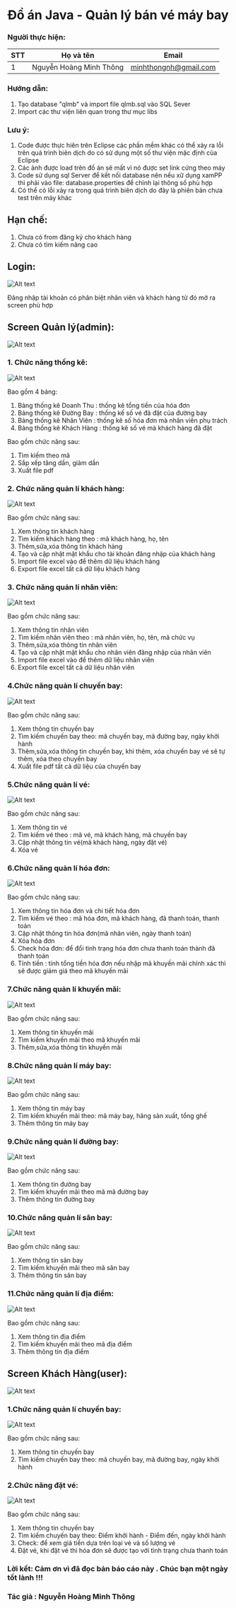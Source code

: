 # Đồ án Java - Quản lý bán vé máy bay
### Người thực hiện:
|STT|Họ và tên       |Email       |
|---|----------------|----------------|
|1|Nguyễn Hoàng Minh Thông|minhthongnh@gmail.com|
### Hướng dẫn:
1) Tạo database "qlmb" và import file qlmb.sql vào SQL Sever
2) Import các thư viện liên quan trong thư mục libs
### Lưu ý:
1) Code được thực hiên trên Eclipse các phần mềm khác có thể xảy ra lỗi trên quá trình biên dịch do có sử dụng một số thư viện mặc định của Eclipse
2) Các ảnh được load trên đồ án sẽ mất vì nó được set link cứng theo máy
3) Code sử dụng sql Server để kết nối database nên nếu xữ dụng xamPP thì phải vào file: database.properties để chỉnh lại thông số phù hợp
4) Có thể có lỗi xảy ra trong quá trình biên dịch do đây là phiên bản chưa test trên máy khác
## Hạn chế:
1) Chưa có from đăng ký cho khách hàng
2) Chưa có tìm kiếm nâng cao

## Login:

![Alt text](hinh/login.jpg?raw=true "Form đăng nhập")

Đăng nhập tài khoản có phân biệt nhân viên và khách hàng từ đó mở ra screen phù hợp


## Screen Quản lý(admin):

![Alt text](hinh/admin/screen.jpg?raw=true "Screen quản lí")

### 1. Chức năng thống kê:

![Alt text](hinh/admin/thongke.jpg?raw=true "Thống kê")

Bao gồm 4 bảng:
1) Bảng thống kê Doanh Thu  : thống kê tổng tiền của hóa đơn
2) Bảng thống kê Đường Bay  : thống kế số vé đã đặt của đường bay
3) Bảng thống kê Nhân Viên  : thống kê số hóa đơn mà nhân viên phụ trách
4) Bảng thống kê Khách Hàng : thống kê số vé mà khách hàng đã đặt

Bao gồm chức năng sau:
1) Tìm kiếm theo mã
2) Sắp xếp tăng dần, giảm dần
3) Xuất file pdf

### 2. Chức năng quản lí khách hàng:

![Alt text](hinh/admin/khachhang.jpg?raw=true "Khách Hàng")

Bao gồm chức năng sau:
1) Xem thông tin khách hàng
2) Tìm kiếm khách hàng theo : mã khách hàng, họ, tên
3) Thêm,sửa,xóa thông tin khách hàng
4) Tạo và cập nhật mật khẩu cho tài khoản đăng nhập của khách hàng 
5) Import file excel vào để thêm dữ liệu khách hàng
6) Export file excel tất cả dữ liệu khách hàng

### 3. Chức năng quản lí nhân viên:

![Alt text](hinh/admin/nhanvien.jpg?raw=true "Nhân viên")

Bao gồm chức năng sau:
1) Xem thông tin nhân viên
2) Tìm kiếm nhân viên theo : mã nhân viên, họ, tên, mã chức vụ
3) Thêm,sửa,xóa thông tin nhân viên
4) Tạo và cập nhật mật khẩu cho nhân viên đăng nhập của nhân viên
5) Import file excel vào để thêm dữ liệu nhân viên
6) Export file excel tất cả dữ liệu nhân viên

### 4.Chức năng quản lí chuyến bay:

![Alt text](hinh/admin/chuyenbay.jpg?raw=true "Chuyến bay")

Bao gồm chức năng sau:
1) Xem thông tin chuyến bay
2) Tìm kiếm chuyến bay theo: mã chuyến bay, mã đường bay, ngày khởi hành
3) Thêm,sửa,xóa thông tin chuyến bay, khi thêm, xóa chuyến bay vé sẽ tự thêm, xóa theo chuyến  bay 
4) Xuất file pdf tất cả dữ liệu của chuyến bay

### 5.Chức năng quản lí vé:

![Alt text](hinh/admin/ve.jpg?raw=true "Vé")

Bao gồm chức năng sau:
1) Xem thông tin vé
2) Tìm kiếm vé theo : mã vé, mã khách hàng, mã chuyến bay
3) Cập nhật thông tin vé(mã khách hàng, ngày đặt vé)
4) Xóa vé
 
 ### 6.Chức năng quản lí hóa đơn:
 
 ![Alt text](hinh/admin/hoadon.jpg?raw=true "Hóa đơn")
 
Bao gồm chức năng sau:
1) Xem thông tin hóa đơn và chi tiết hóa đơn
2) Tìm kiếm vé theo : mã hóa đơn, mã khách hàng, đã thanh toán, thanh toán
3) Cập nhật thông tin hóa đơn(mã nhân viên, ngày thanh toán)
4) Xóa hóa đơn
5) Check hóa đơn: để đổi tình trạng hóa đơn chưa thanh toán thành đã thanh toán
6) Tính tiền : tính tổng tiền hóa đơn nếu nhập mã khuyến mãi chính xác thì sẽ được giảm giá theo mã khuyến mãi

 ### 7.Chức năng quản lí khuyến mãi:
 
  ![Alt text](hinh/admin/khuyenmai.jpg?raw=true "Khuyến Mãi")
 
 Bao gồm chức năng sau:
1) Xem thông tin khuyến mãi
2) Tìm kiếm khuyến mãi theo mã khuyến mãi
3) Thêm,sửa,xóa thông tin khuyến mãi


 ### 8.Chức năng quản lí máy bay:
 
  ![Alt text](hinh/admin/maybay.jpg?raw=true "Máy Bay")
 
 Bao gồm chức năng sau:
1) Xem thông tin máy bay
2) Tìm kiếm khuyến mãi theo: mã máy bay, hãng sản xuất, tổng ghế
3) Thêm thông tin máy bay

 ### 9.Chức năng quản lí đường bay:
 
  ![Alt text](hinh/admin/duongbay.jpg?raw=true "Đường bay")
 
 Bao gồm chức năng sau:
1) Xem thông tin đường bay
2) Tìm kiếm khuyến mãi theo mã mã đường bay
3) Thêm thông tin đường bay

 ### 10.Chức năng quản lí sân bay:
 
  ![Alt text](hinh/admin/sanbay.jpg?raw=true "Sân bay")
 
 Bao gồm chức năng sau:
1) Xem thông tin sân bay
2) Tìm kiếm khuyến mãi theo mã sân bay
3) Thêm thông tin sân bay

 ### 11.Chức năng quản lí địa điểm:
 
  ![Alt text](hinh/admin/diadiem.jpg?raw=true "Địa điểm")
 
 Bao gồm chức năng sau:
1) Xem thông tin địa điểm
2) Tìm kiếm khuyến mãi theo mã địa điểm
3) Thêm thông tin địa điểm

## Screen Khách Hàng(user):

![Alt text](hinh/user/screen.jpg?raw=true "Screen khách hàng")


### 1.Chức năng quản lí chuyến bay:

![Alt text](hinh/admin/chuyenbay.jpg?raw=true "Chuyến bay")

Bao gồm chức năng sau:
1) Xem thông tin chuyến bay
2) Tìm kiếm chuyến bay theo: mã chuyến bay, mã đường bay, ngày khởi hành

### 2.Chức năng đặt vé:

![Alt text](hinh/user/datve.jpg?raw=true "Đặt vé")

Bao gồm chức năng sau:
1) Xem thông tin chuyến bay
2) Tìm kiếm chuyến bay theo: Điểm khởi hành - Điểm đến, ngày khởi hành
3) Check: để xem giá tiền dựa trên loại vé và số lượng vé
4) Đặt vé, khi đặt vé thì hóa đơn sẽ được tạo với tình trạng chưa thanh toán

### Lời kết: Cảm ơn vì đã đọc bản báo cáo này . Chúc bạn một ngày tốt lành !!! 
### Tác giả : Nguyễn Hoàng Minh Thông


